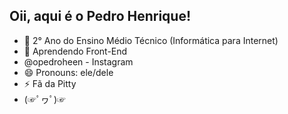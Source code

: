 ## Oii, aqui é o Pedro Henrique!

- 🔭 2° Ano do Ensino Médio Técnico (Informática para Internet)
- 🌱 Aprendendo Front-End
- @opedroheen - Instagram
- 😄 Pronouns: ele/dele
- ⚡ Fã da Pitty
- (☞ﾟヮﾟ)☞
